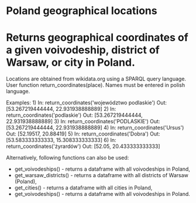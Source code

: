 # Poland geographical locations
Returns geographical coordinates of a given voivodeship, district of Warsaw, or city in Poland.
==============

Locations are obtained from wikidata.org using a SPARQL query language.
User function return_coordinates(place). 
Names must be entered in polish language.

Examples:
  1)
    In:  return_coordinates('województwo podlaskie')
    Out: [53.267219444444, 22.931938888889]
  2) 
    In:  return_coordinates('podlaskie')
    Out: [53.267219444444, 22.931938888889]
  3)
    In:  return_coordinates('PODLASKIE')
    Out: [53.267219444444, 22.931938888889]
  4) 
    In:  return_coordinates('Ursus')
    Out: [52.19517, 20.88419] 
  5) 
    In:  return_coordinates('Dobra')
    Out: [53.583333333333, 15.308333333333] 
  6) 
    In:  return_coordinates('żyrardów')
    Out: [52.05, 20.433333333333]       
    
    
Alternatively, following functions can also be used:
* get_voivodeships() - returns a dataframe with all voivodeships in Poland,
* get_warsaw_districts() - returns a dataframe with all districts of Warsaw (Poland),
* get_cities() - returns a dataframe with all cities in Poland,
* get_voivodeships() - returns a dataframe with all voivodeships in Poland.    
